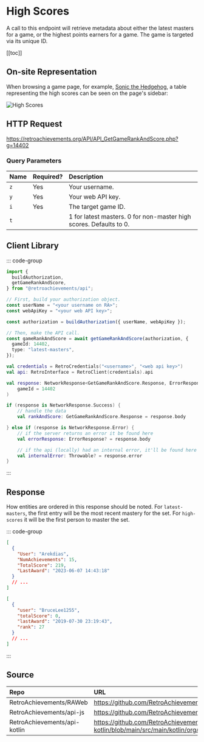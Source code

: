 <script setup>
import SampleRequest from '../components/SampleRequest.vue';
</script>

# High Scores

A call to this endpoint will retrieve metadata about either the latest masters for a game, or the highest points earners for a game. The game is targeted via its unique ID.

[[toc]]

## On-site Representation

When browsing a game page, for example, [Sonic the Hedgehog](https://retroachievements.org/game/1), a table representing the high scores can be seen on the page's sidebar:

![High Scores](/high-scores.png)

## HTTP Request

<SampleRequest httpVerb="GET">https://retroachievements.org/API/API_GetGameRankAndScore.php?g=14402</SampleRequest>

### Query Parameters

| Name | Required? | Description                                                        |
|:-----|:----------|:-------------------------------------------------------------------|
| `z`  | Yes       | Your username.                                                     |
| `y`  | Yes       | Your web API key.                                                  |
| `i`  | Yes       | The target game ID.                                                |
| `t`  |           | 1 for latest masters. 0 for non-master high scores. Defaults to 0. |

## Client Library

::: code-group

```ts [NodeJS]
import {
  buildAuthorization,
  getGameRankAndScore,
} from "@retroachievements/api";

// First, build your authorization object.
const userName = "<your username on RA>";
const webApiKey = "<your web API key>";

const authorization = buildAuthorization({ userName, webApiKey });

// Then, make the API call.
const gameRankAndScore = await getGameRankAndScore(authorization, {
  gameId: 14402,
  type: "latest-masters",
});
```

```kotlin [Kotlin]
val credentials = RetroCredentials("<username>", "<web api key>")
val api: RetroInterface = RetroClient(credentials).api

val response: NetworkResponse<GetGameRankAndScore.Response, ErrorResponse> = api.getGameRankAndScore(
    gameId = 14402
)

if (response is NetworkResponse.Success) {
    // handle the data
    val rankAndScore: GetGameRankAndScore.Response = response.body

} else if (response is NetworkResponse.Error) {
    // if the server returns an error it be found here
    val errorResponse: ErrorResponse? = response.body

    // if the api (locally) had an internal error, it'll be found here
    val internalError: Throwable? = response.error
}
```

:::

## Response

How entities are ordered in this response should be noted. For `latest-masters`, the first entry will be the most recent mastery for the set. For `high-scores` it will be the first person to master the set.

::: code-group

```json [HTTP Response]
[
  {
    "User": "Arekdias",
    "NumAchievements": 15,
    "TotalScore": 219,
    "LastAward": "2023-06-07 14:43:18"
  }
  // ...
]
```

```json [NodeJS]
[
  {
    "user": "BruceLee1255",
    "totalScore": 0,
    "lastAward": "2019-07-30 23:19:43",
    "rank": 27
  }
  // ...
]
```

:::

## Source

| Repo                         | URL                                                                                                                  |
|:-----------------------------|:---------------------------------------------------------------------------------------------------------------------|
| RetroAchievements/RAWeb      | https://github.com/RetroAchievements/RAWeb/blob/master/public/API/API_GetGameRankAndScore.php                        |
| RetroAchievements/api-js     | https://github.com/RetroAchievements/api-js/blob/main/src/game/getGameRankAndScore.ts                                |
| RetroAchievements/api-kotlin | https://github.com/RetroAchievements/api-kotlin/blob/main/src/main/kotlin/org/retroachivements/api/RetroInterface.kt |
